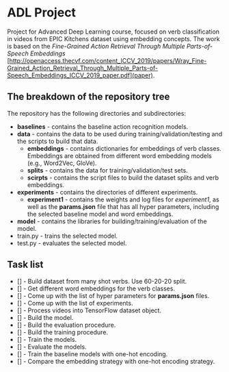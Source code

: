 # ADL Project
Project for Advanced Deep Learning course, focused on verb classification in videos from EPIC Kitchens dataset using embedding concepts. The work is based on the *Fine-Grained Action Retrieval Through Multiple Parts-of-Speech Embeddings* [http://openaccess.thecvf.com/content_ICCV_2019/papers/Wray_Fine-Grained_Action_Retrieval_Through_Multiple_Parts-of-Speech_Embeddings_ICCV_2019_paper.pdf](paper).

## The breakdown of the repository tree
The repository has the following directories and subdirectories:
* __baselines__ - contains the baseline action recognition models.
* __data__ - contains the data to be used during training/validation/testing and the scripts to build that data.
    * __embeddings__ - contains dictionaries for embeddings of verb classes. Embeddings are obtained from different word embedding models (e.g., Word2Vec, GloVe).
    * __splits__ - contains the data for training/validation/test sets.
    * __scirpts__ - contains the script files to build the dataset splits and verb embeddings.
* __experiments__ - contains the directories of different experiments.
    * __experiment1__ - contains the weights and log files for *experiment1*, as well as the **params.json** file that has all hyper parameters, including the selected baseline model and word embeddings.
* __model__ - contains the libraries for building/training/evaluation of the model.
* train.py - trains the selected model.
* test.py - evaluates the selected model.

## Task list
- [] - Build dataset from many shot verbs. Use 60-20-20 split.
- [] - Get different word embeddings for the verb classes.
- [] - Come up with the list of hyper parameters for **params.json** files.
- [] - Come up with the list of experiments.
- [] - Process videos into TensorFlow dataset object.
- [] - Build the model.
- [] - Build the evaluation procedure.
- [] - Build the training procedure.
- [] - Train the models.
- [] - Evaluate the models.
- [] - Train the baseline models with one-hot encoding.
- [] - Compare the embedding strategy with one-hot encoding strategy.